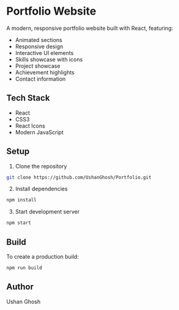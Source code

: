 # Portfolio Website

A modern, responsive portfolio website built with React, featuring:
- Animated sections
- Responsive design
- Interactive UI elements
- Skills showcase with icons
- Project showcase
- Achievement highlights
- Contact information

## Tech Stack
- React
- CSS3
- React Icons
- Modern JavaScript

## Setup
1. Clone the repository
```bash
git clone https://github.com/UshanGhosh/Portfolio.git
```

2. Install dependencies
```bash
npm install
```

3. Start development server
```bash
npm start
```

## Build
To create a production build:
```bash
npm run build
```

## Author
Ushan Ghosh
